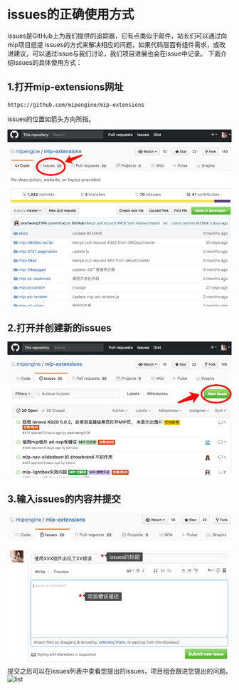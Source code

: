 # issues的正确使用方式
issues是GitHub上为我们提供的追踪器，它有点类似于邮件，站长们可以通过向mip项目组提 issues的方式来解决相应的问题，如果代码层面有组件需求，或改进建议，可以通过issue与我们讨论，我们项目进展也会在issue中记录。
下面介绍issues的具体使用方式：

## 1.打开mip-extensions网址 
```
https://github.com/mipengine/mip-extensions
```   
issues的位置如箭头方向所指。   

![mip-extensions](./img/16_1.jpg) 

## 2.打开并创建新的issues

![new issues](./img/16_2.jpg)   

## 3.输入issues的内容并提交

![content](./img/16_3.jpg) 
 提交之后可以在issues列表中查看您提出的issues，项目组会跟进您提出的问题。  
 ![list](./16_4.jpg)  
